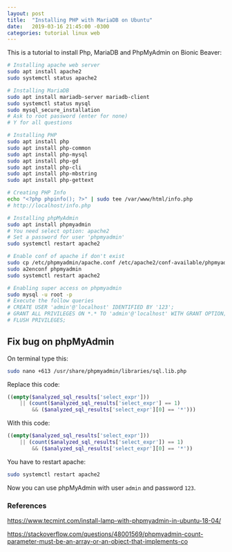 ```yaml
---
layout: post
title:  "Installing PHP with MariaDB on Ubuntu"
date:   2019-03-16 21:45:00 -0300
categories: tutorial linux web
---
```

This is a tutorial to install Php, MariaDB and PhpMyAdmin on Bionic Beaver:
```bash
# Installing apache web server
sudo apt install apache2
sudo systemctl status apache2

# Installing MariaDB
sudo apt install mariadb-server mariadb-client
sudo systemctl status mysql
sudo mysql_secure_installation
# Ask to root password (enter for none)
# Y for all questions

# Installing PHP
sudo apt install php
sudo apt install php-common     
sudo apt install php-mysql
sudo apt install php-gd
sudo apt install php-cli
sudo apt install php-mbstring
sudo apt install php-gettext

# Creating PHP Info
echo "<?php phpinfo(); ?>" | sudo tee /var/www/html/info.php
# http://localhost/info.php

# Installing phpMyAdmin
sudo apt install phpmyadmin
# You need select option: apache2
# Set a password for user 'phpmyadmin'
sudo systemctl restart apache2

# Enable conf of apache if don't exist
sudo cp /etc/phpmyadmin/apache.conf /etc/apache2/conf-available/phpmyadmin.conf
sudo a2enconf phpmyadmin
sudo systemctl restart apache2

# Enabling super access on phpmyadmin
sudo mysql -u root -p
# Execute the follow queries
# CREATE USER 'admin'@'localhost' IDENTIFIED BY '123';
# GRANT ALL PRIVILEGES ON *.* TO 'admin'@'localhost' WITH GRANT OPTION;
# FLUSH PRIVILEGES;
```

## Fix bug on phpMyAdmin

On terminal type this:
```bash
sudo nano +613 /usr/share/phpmyadmin/libraries/sql.lib.php
```

Replace this code:
```php
((empty($analyzed_sql_results['select_expr']))
    || (count($analyzed_sql_results['select_expr'] == 1)
        && ($analyzed_sql_results['select_expr'][0] == '*')))
```

With this code:
```php
((empty($analyzed_sql_results['select_expr']))
    || (count($analyzed_sql_results['select_expr']) == 1)
        && ($analyzed_sql_results['select_expr'][0] == '*'))
```

You have to restart apache:
```bash
sudo systemctl restart apache2
```

Now you can use phpMyAdmin with user `admin` and password `123`.

### References

https://www.tecmint.com/install-lamp-with-phpmyadmin-in-ubuntu-18-04/

https://stackoverflow.com/questions/48001569/phpmyadmin-count-parameter-must-be-an-array-or-an-object-that-implements-co